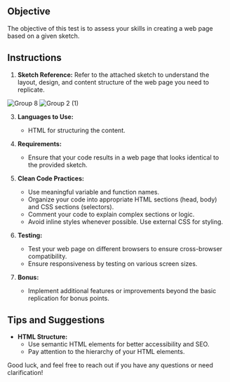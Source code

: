 
## Objective

The objective of this test is to assess your skills in creating a web page based on a given sketch.

## Instructions

1. **Sketch Reference:** Refer to the attached sketch to understand the layout, design, and content structure of the web page you need to replicate.

![Group 8](https://github.com/0marwa0/HTML-CSS-daily-missions/assets/14044653/cf2d7fc8-f851-4062-8c97-287a58f27290)
![Group 2 (1)](https://github.com/0marwa0/HTML-CSS-daily-missions/assets/14044653/204c8f68-20ca-4b86-9a22-4e5639f3b906)



3. **Languages to Use:**
   - HTML for structuring the content.
 
 

4. **Requirements:**
   - Ensure that your code results in a web page that looks identical to the provided sketch.



5. **Clean Code Practices:**
   - Use meaningful variable and function names.
   - Organize your code into appropriate HTML sections (head, body) and CSS sections (selectors).
   - Comment your code to explain complex sections or logic.
   - Avoid inline styles whenever possible. Use external CSS for styling.
   

7. **Testing:**
   - Test your web page on different browsers to ensure cross-browser compatibility.
   - Ensure responsiveness by testing on various screen sizes.

8. **Bonus:**
   - Implement additional features or improvements beyond the basic replication for bonus points.
## Tips and Suggestions

- **HTML Structure:**
  - Use semantic HTML elements for better accessibility and SEO.
  - Pay attention to the hierarchy of your HTML elements.


Good luck, and feel free to reach out if you have any questions or need clarification!
